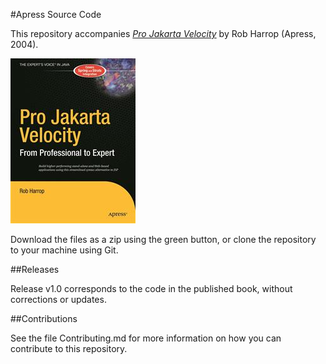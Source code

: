 #Apress Source Code

This repository accompanies [*Pro Jakarta Velocity*](http://www.apress.com/9781590594100) by Rob Harrop (Apress, 2004).

![Cover image](9781590594100.jpg)

Download the files as a zip using the green button, or clone the repository to your machine using Git.

##Releases

Release v1.0 corresponds to the code in the published book, without corrections or updates.

##Contributions

See the file Contributing.md for more information on how you can contribute to this repository.
